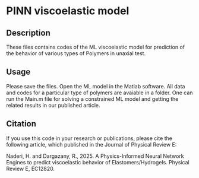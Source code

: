 # PINN viscoelastic model
## Description
These files contains codes of the ML viscoelastic model for prediction of the behavior of various types of Polymers in unaxial test.

## Usage
Please save the files. Open the ML model in the Matlab software. All data and codes for a particular type of polymers are avaiable in a folder. One can run the Main.m file for solving a constrained ML model 
and getting the related results in our published article.

## Citation
If you use this code in your research or publications, please cite the following article, which published in the Journal of Physical Review E:

Naderi, H. and Dargazany, R., 2025. A Physics-Informed Neural Network Engines to predict viscoelastic
behavior of Elastomers/Hydrogels. Physical Review E, EC12820.
